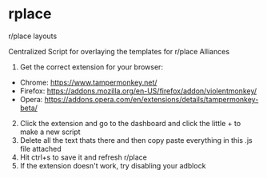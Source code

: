 # rplace
r/place layouts 

Centralized Script for overlaying the templates for r/place Alliances

1. Get the correct extension for your browser:
* Chrome: https://www.tampermonkey.net/
* Firefox: https://addons.mozilla.org/en-US/firefox/addon/violentmonkey/
* Opera: https://addons.opera.com/en/extensions/details/tampermonkey-beta/
2. Click the extension and go to the dashboard and click the little + to make a new script
3. Delete all the text thats there and then copy paste everything in this .js file attached
4. Hit ctrl+s to save it and refresh r/place
5. If the extension doesn't work, try disabling your adblock 
